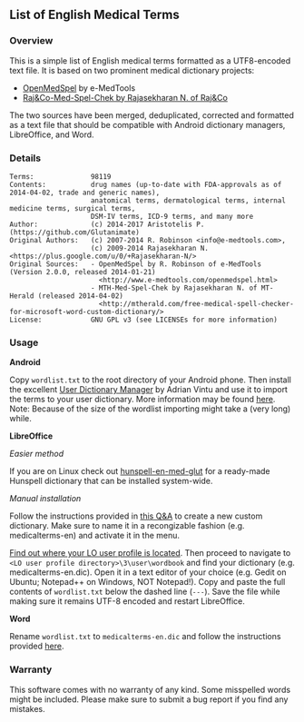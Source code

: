 ## List of English Medical Terms

### Overview

This is a simple list of English medical terms formatted as a UTF8-encoded text file. It is based on two prominent medical dictionary projects:

- [OpenMedSpel](http://www.e-medtools.com/openmedspel.html) by e-MedTools
- [Raj&Co-Med-Spel-Chek by Rajasekharan N. of Raj&Co](http://rajn.co/free-medical-spell-checker-for-microsoft-word-custom-dictionary/)

The two sources have been merged, deduplicated, corrected and formatted as a text file that should be compatible with Android dictionary managers, LibreOffice, and Word.

### Details

    Terms:              98119
    Contents:           drug names (up-to-date with FDA-approvals as of 2014-04-02, trade and generic names),
                        anatomical terms, dermatological terms, internal medicine terms, surgical terms,
                        DSM-IV terms, ICD-9 terms, and many more
    Author:             (c) 2014-2017 Aristotelis P. (https://github.com/Glutanimate)
    Original Authors:   (c) 2007-2014 R. Robinson <info@e-medtools.com>,
                        (c) 2009-2014 Rajasekharan N. <https://plus.google.com/u/0/+Rajasekharan-N/>
    Original Sources:   - OpenMedSpel by R. Robinson of e-MedTools (Version 2.0.0, released 2014-01-21)
                          <http://www.e-medtools.com/openmedspel.html>
                        - MTH-Med-Spel-Chek by Rajasekharan N. of MT-Herald (released 2014-04-02)
                          <http://mtherald.com/free-medical-spell-checker-for-microsoft-word-custom-dictionary/>
    License:            GNU GPL v3 (see LICENSEs for more information)

### Usage

**Android**

Copy `wordlist.txt` to the root directory of your Android phone. Then install the excellent [User Dictionary Manager](https://play.google.com/store/apps/details?id=com.usr.dict.mgr) by Adrian Vintu and use it to import the terms to your user dictionary. More information may be found [here](http://udm.adrianvintu.com/). Note: Because of the size of the wordlist importing might take a (very long) while.

**LibreOffice**

_Easier method_

If you are on Linux check out [hunspell-en-med-glut](https://github.com/Glutanimate/hunspell-en-med-glut) for a ready-made Hunspell dictionary that can be installed system-wide.

_Manual installation_

Follow the instructions provided in [this Q&A](http://ask.libreoffice.org/en/question/11170/create-basic-english-dictionary/?answer=11187#post-id-11187) to create a new custom dictionary. Make sure to name it in a recongizable fashion (e.g. medicalterms-en) and activate it in the menu.

[Find out where your LO user profile is located](https://wiki.documentfoundation.org/UserProfile#User_profile_location). Then proceed to navigate to `<LO user profile directory>\3\user\wordbook` and find your dictionary (e.g. medicalterms-en.dic). Open it in a text editor of your choice (e.g. Gedit on Ubuntu; Notepad++ on Windows, NOT Notepad!). Copy and paste the full contents of `wordlist.txt` below the dashed line (`---`). Save the file while making sure it remains UTF-8 encoded and restart LibreOffice.

**Word**

Rename `wordlist.txt` to `medicalterms-en.dic` and follow the instructions provided [here](http://support.microsoft.com/kb/322198).

### Warranty

This software comes with no warranty of any kind. Some misspelled words might be included. Please make sure to submit a bug report if you find any mistakes.
